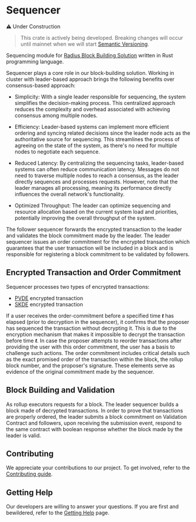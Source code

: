 # Sequencer

:warning: Under Construction
> This crate is actively being developed. Breaking changes will occur until mainnet when we will start [Semantic Versioning](https://semver.org/).

Sequencing module for [Radius Block Building Solution](https://github.com/radiusxyz/radius-docs-bbs/blob/main/docs/radius_block_building_solution.md) written in Rust programming language.

Sequencer plays a core role in our block-building solution. Working in cluster with leader-based approach brings the following benefits over consensus-based approach:

- Simplicity: With a single leader responsible for sequencing, the system simplifies the decision-making process. This centralized approach reduces the complexity and overhead associated with achieving consensus among multiple nodes.

- Efficiency: Leader-based systems can implement more efficient ordering and syncing related decisions  since the leader node acts as the authoritative source for sequencing. This streamlines the process of agreeing on the state of the system, as there's no need for multiple nodes to negotiate each sequence.

- Reduced Latency: By centralizing the sequencing tasks, leader-based systems can often reduce communication latency. Messages do not need to traverse multiple nodes to reach a consensus, as the leader directly sequences and processes requests. However, note that the leader manages all processing, meaning its performance directly influences the overall network's functionality.

- Optimized Throughput: The leader can optimize sequencing and resource allocation based on the current system load and priorities, potentially improving the overall throughput of the system.

The follower sequencer forwards the encrypted transaction to the leader and validates the block commitment made by the leader. The leader sequencer issues an order commitment for the encrypted transaction which guarantees that the user transaction will be included in a block and is responsible for registering a block commitment to be validated by followers.

## Encrypted Transaction and Order Commitment
Sequencer processes two types of encrypted transactions:
- [PVDE](https://ethresear.ch/t/mev-resistant-zk-rollups-with-practical-vde-pvde/12677) encrypted transaction
- [SKDE](https://ethresear.ch/t/radius-skde-enhancing-rollup-composability-with-trustless-sequencing/19185) encrypted transaction

If a user receives the order-commitment before a specified time ***t*** has elapsed (prior to decryption in the sequencer), it confirms that the proposer has sequenced the transaction without decrypting it. This is due to the encryption mechanism that makes it impossible to decrypt the transaction before time ***t***. In case the proposer attempts to reorder transactions after providing the user with this order commitment, the user has a basis to challenge such actions. The order commitment includes critical details such as the exact promised order of the transaction within the block, the rollup block number, and the proposer's signature. These elements serve as evidence of the original commitment made by the sequencer.

## Block Building and Validation
As rollup executors requests for a block. The leader sequencer builds a block made of decrypted transactions. In order to prove that transactions are properly ordered, the leader submits a block commitment on Validation Contract and followers, upon receiving the submission event, respond to the same contract with boolean response whether the block made by the leader is valid.

## Contributing
We appreciate your contributions to our project. To get involved, refer to the [Contributing guide](https://github.com/radiusxyz/radius-docs-bbs/blob/main/docs/contributing_guide.md).

## Getting Help
Our developers are willing to answer your questions. If you are first and bewildered, refer to the [Getting Help](https://github.com/radiusxyz/radius-docs-bbs/blob/main/docs/getting_help.md) page.
